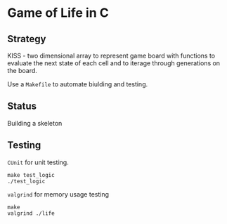 # Game of Life in C

## Strategy

KISS - two dimensional array to represent game board with functions to evaluate the next state of each cell and to iterage through generations on the board.

Use a `Makefile` to automate biulding and testing.

## Status

Building a skeleton

## Testing

`CUnit` for unit testing.

```text
make test_logic
./test_logic
```

`valgrind` for memory usage testing

```text
make
valgrind ./life
```
